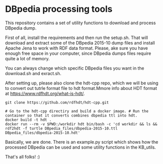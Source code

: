 # DBpedia processing tools

This repository contains a set of utility functions to download and process DBpedia dump.

First of all, install the requirements and then run the setup.sh. That will download and extract some of the DBpedia 2015-10 dump files and install Apache Jena to work with RDF data format. Please, ake sure you have enough free space in your computer, since DBpedia dumps files require quite a lot of memory. 

You can always change which specific DBpedia files you want in the download.sh and exract.sh.

After setting up, please also clone the hdt-cpp repo, which we will be using to convert out tutrle format file to hdt format.Mmore info about HDT format at https://www.rdfhdt.org/what-is-hdt/.

```
git clone https://github.com/rdfhdt/hdt-cpp.git

# Go to the hdt-cpp directiry and build a docker image. # Run the container so that it converts combines dbpedia ttl into hdt.
docker build -t hdt .
docker run --rm -v $PWD:/workdir hdt bin/bash -c 'cd workdir && ls && rdf2hdt -f turtle DBpedia_files/dbpedia-2015-10.ttl DBpedia_files/dbpedia-2015-10.hdt'
```

Basically, we are done. There is an example.py script which shows how the processed DBpedia can be used and some utility functions in the KB_utils.

That's all folks! :)
